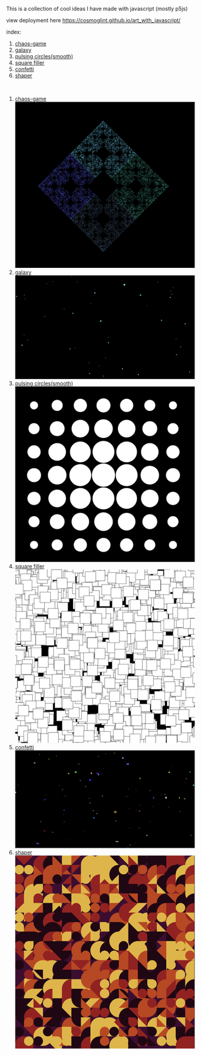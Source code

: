 This is a collection of cool ideas I have made with javascript (mostly p5js)

view deployment here https://cosmoglint.github.io/art_with_javascript/

index:

1. [chaos-game](1_chaos_game)
2. [galaxy](2_galaxy)
3. [pulsing circles(smooth)](3_pulsing_circles_with_sine)
4. [square filler](4_square_filler)
5. [confetti](5_confetti)
6. [shaper](6_geometric_art)

<br>

1. [chaos-game](1_chaos_game)
![chaos-game](./images/1_chaos_game.png)
2. [galaxy](2_galaxy)
![galaxy](./images/2_galaxy.png)
3. [pulsing circles(smooth)](3_pulsing_circles_with_sine)
![pulsing_circles(smooth)](./images/3_pulsing_circles_with_sine.png)
4. [square filler](4_square_filler)
![square filler](./images/4_square_filler.png)
5. [confetti](5_confetti)
![confetti](./images/5_confetti.png)
6. [shaper](6_geometric_art)
![shaper](./images/6_shaper.png)
